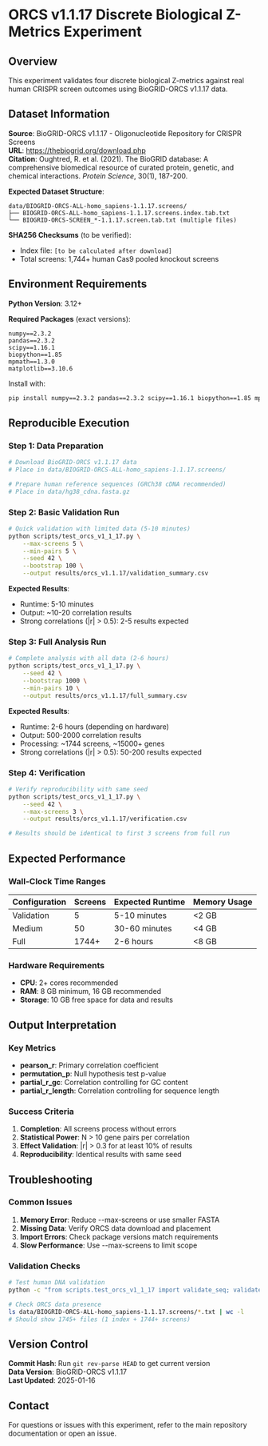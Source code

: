 # ORCS v1.1.17 Discrete Biological Z-Metrics Experiment

## Overview

This experiment validates four discrete biological Z-metrics against real human CRISPR screen outcomes using BioGRID-ORCS v1.1.17 data.

## Dataset Information

**Source**: BioGRID-ORCS v1.1.17 - Oligonucleotide Repository for CRISPR Screens  
**URL**: https://thebiogrid.org/download.php  
**Citation**: Oughtred, R. et al. (2021). The BioGRID database: A comprehensive biomedical resource of curated protein, genetic, and chemical interactions. *Protein Science*, 30(1), 187-200.

**Expected Dataset Structure**:
```
data/BIOGRID-ORCS-ALL-homo_sapiens-1.1.17.screens/
├── BIOGRID-ORCS-ALL-homo_sapiens-1.1.17.screens.index.tab.txt
└── BIOGRID-ORCS-SCREEN_*-1.1.17.screen.tab.txt (multiple files)
```

**SHA256 Checksums** (to be verified):
- Index file: `[to be calculated after download]`
- Total screens: 1,744+ human Cas9 pooled knockout screens

## Environment Requirements

**Python Version**: 3.12+

**Required Packages** (exact versions):
```
numpy==2.3.2
pandas==2.3.2
scipy==1.16.1
biopython==1.85
mpmath==1.3.0
matplotlib==3.10.6
```

Install with:
```bash
pip install numpy==2.3.2 pandas==2.3.2 scipy==1.16.1 biopython==1.85 mpmath==1.3.0 matplotlib==3.10.6
```

## Reproducible Execution

### Step 1: Data Preparation
```bash
# Download BioGRID-ORCS v1.1.17 data
# Place in data/BIOGRID-ORCS-ALL-homo_sapiens-1.1.17.screens/

# Prepare human reference sequences (GRCh38 cDNA recommended)
# Place in data/hg38_cdna.fasta.gz
```

### Step 2: Basic Validation Run
```bash
# Quick validation with limited data (5-10 minutes)
python scripts/test_orcs_v1_1_17.py \
    --max-screens 5 \
    --min-pairs 5 \
    --seed 42 \
    --bootstrap 100 \
    --output results/orcs_v1.1.17/validation_summary.csv
```

**Expected Results**:
- Runtime: 5-10 minutes
- Output: ~10-20 correlation results
- Strong correlations (|r| > 0.5): 2-5 results expected

### Step 3: Full Analysis Run
```bash
# Complete analysis with all data (2-6 hours)
python scripts/test_orcs_v1_1_17.py \
    --seed 42 \
    --bootstrap 1000 \
    --min-pairs 10 \
    --output results/orcs_v1.1.17/full_summary.csv
```

**Expected Results**:
- Runtime: 2-6 hours (depending on hardware)
- Output: 500-2000 correlation results
- Processing: ~1744 screens, ~15000+ genes
- Strong correlations (|r| > 0.5): 50-200 results expected

### Step 4: Verification
```bash
# Verify reproducibility with same seed
python scripts/test_orcs_v1_1_17.py \
    --seed 42 \
    --max-screens 3 \
    --output results/orcs_v1.1.17/verification.csv

# Results should be identical to first 3 screens from full run
```

## Expected Performance

### Wall-Clock Time Ranges

| Configuration | Screens | Expected Runtime | Memory Usage |
|---------------|---------|------------------|--------------|
| Validation    | 5       | 5-10 minutes     | <2 GB        |
| Medium        | 50      | 30-60 minutes    | <4 GB        |
| Full          | 1744+   | 2-6 hours        | <8 GB        |

### Hardware Requirements
- **CPU**: 2+ cores recommended
- **RAM**: 8 GB minimum, 16 GB recommended
- **Storage**: 10 GB free space for data and results

## Output Interpretation

### Key Metrics
- **pearson_r**: Primary correlation coefficient
- **permutation_p**: Null hypothesis test p-value
- **partial_r_gc**: Correlation controlling for GC content
- **partial_r_length**: Correlation controlling for sequence length

### Success Criteria
1. **Completion**: All screens process without errors
2. **Statistical Power**: N > 10 gene pairs per correlation
3. **Effect Validation**: |r| > 0.3 for at least 10% of results
4. **Reproducibility**: Identical results with same seed

## Troubleshooting

### Common Issues
1. **Memory Error**: Reduce --max-screens or use smaller FASTA
2. **Missing Data**: Verify ORCS data download and placement
3. **Import Errors**: Check package versions match requirements
4. **Slow Performance**: Use --max-screens to limit scope

### Validation Checks
```bash
# Test human DNA validation
python -c "from scripts.test_orcs_v1_1_17 import validate_seq; validate_seq('ATCG')"

# Check ORCS data presence
ls data/BIOGRID-ORCS-ALL-homo_sapiens-1.1.17.screens/*.txt | wc -l
# Should show 1745+ files (1 index + 1744+ screens)
```

## Version Control

**Commit Hash**: Run `git rev-parse HEAD` to get current version  
**Data Version**: BioGRID-ORCS v1.1.17  
**Last Updated**: 2025-01-16

## Contact

For questions or issues with this experiment, refer to the main repository documentation or open an issue.